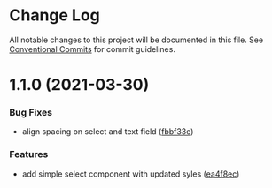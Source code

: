# Change Log

All notable changes to this project will be documented in this file.
See [Conventional Commits](https://conventionalcommits.org) for commit guidelines.

# 1.1.0 (2021-03-30)


### Bug Fixes

* align spacing on select and text field ([fbbf33e](https://github.com/TractorZoom/component-library/commit/fbbf33eabc4e06eca8f699b109a1c7f90bb1b964))


### Features

* add simple select component with updated syles ([ea4f8ec](https://github.com/TractorZoom/component-library/commit/ea4f8ece4abb90650346d69392fdd547ccf142e1))
